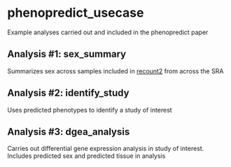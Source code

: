# phenopredict_usecase
Example analyses carried out and included in the phenopredict paper

## Analysis #1: sex_summary
Summarizes sex across samples included in [recount2](https://jhubiostatistics.shinyapps.io/recount/) from across the SRA

## Analysis #2: identify_study
Uses predicted phenotypes to identify a study of interest

## Analysis #3: dgea_analysis
Carries out differential gene expression analysis in study of interest. Includes predicted sex and predicted tissue in analysis